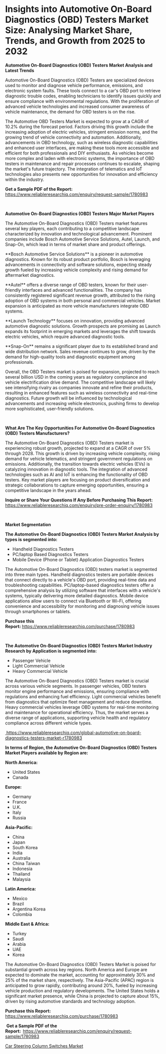 <p><h1>Insights into Automotive On-Board Diagnostics (OBD) Testers Market Size: Analysing Market Share, Trends, and Growth from 2025 to 2032</h1></p><p><strong>Automotive On-Board Diagnostics (OBD) Testers Market Analysis and Latest Trends</strong></p>
<p><p>Automotive On-Board Diagnostics (OBD) Testers are specialized devices used to monitor and diagnose vehicle performance, emissions, and electronic system faults. These tools connect to a car's OBD port to retrieve diagnostic trouble codes, enabling technicians to identify issues quickly and ensure compliance with environmental regulations. With the proliferation of advanced vehicle technologies and increased consumer awareness of vehicle maintenance, the demand for OBD testers is on the rise.</p><p>The Automotive OBD Testers Market is expected to grow at a CAGR of 10.2% during the forecast period. Factors driving this growth include the increasing adoption of electric vehicles, stringent emission norms, and the growing trend of vehicle connectivity and automation. Additionally, advancements in OBD technology, such as wireless diagnostic capabilities and enhanced user interfaces, are making these tools more accessible and efficient for both professionals and DIY enthusiasts. As vehicles become more complex and laden with electronic systems, the importance of OBD testers in maintenance and repair processes continues to escalate, shaping the market's future trajectory. The integration of telematics and IoT technologies also presents new opportunities for innovation and efficiency within the industry.</p></p>
<p><strong>Get a Sample PDF of the Report:&nbsp;</strong> <a href="https://www.reliableresearchiq.com/enquiry/request-sample/1780983?utm_campaign=2853&utm_medium=2&utm_source=Github&utm_content=ia&utm_term=31032025&utm_id=automotive-on-board-diagnostics-obd-testers">https://www.reliableresearchiq.com/enquiry/request-sample/1780983</a></p>
<p>&nbsp;</p>
<p><strong>Automotive On-Board Diagnostics (OBD) Testers Major Market Players</strong></p>
<p><p>The Automotive On-Board Diagnostics (OBD) Testers market features several key players, each contributing to a competitive landscape characterized by innovation and technological advancement. Prominent companies include Bosch Automotive Service Solutions, Autel, Launch, and Snap-On, which lead in terms of market share and product offerings.</p><p>**Bosch Automotive Service Solutions** is a pioneer in automotive diagnostics. Known for its robust product portfolio, Bosch is leveraging advancements in connectivity and software solutions, expecting steady growth fueled by increasing vehicle complexity and rising demand for aftermarket diagnostics.</p><p>**Autel** offers a diverse range of OBD testers, known for their user-friendly interfaces and advanced functionalities. The company has consistently registered significant revenue growth, attributed to the rising adoption of OBD systems in both personal and commercial vehicles. Market expansion is anticipated as more vehicle manufacturers integrate OBD systems.</p><p>**Launch Technology** focuses on innovation, providing advanced automotive diagnostic solutions. Growth prospects are promising as Launch expands its footprint in emerging markets and leverages the shift towards electric vehicles, which require advanced diagnostic tools.</p><p>**Snap-On** remains a significant player due to its established brand and wide distribution network. Sales revenue continues to grow, driven by the demand for high-quality tools and diagnostic equipment among professionals.</p><p>Overall, the OBD Testers market is poised for expansion, projected to reach several billion USD in the coming years as regulatory compliance and vehicle electrification drive demand. The competitive landscape will likely see intensifying rivalry as companies innovate and refine their products, resulting in enhanced features such as wireless connectivity and real-time diagnostics. Future growth will be influenced by technological advancements and increasing vehicle electronics, pushing firms to develop more sophisticated, user-friendly solutions.</p></p>
<p>&nbsp;</p>
<p><strong>What Are The Key Opportunities For Automotive On-Board Diagnostics (OBD) Testers Manufacturers?</strong></p>
<p><p>The Automotive On-Board Diagnostics (OBD) Testers market is experiencing robust growth, projected to expand at a CAGR of over 5% through 2028. This growth is driven by increasing vehicle complexity, rising demand for vehicle telematics, and stringent government regulations on emissions. Additionally, the transition towards electric vehicles (EVs) is catalyzing innovation in diagnostic tools. The integration of advanced technologies such as AI and IoT is enhancing the functionality of OBD testers. Key market players are focusing on product diversification and strategic collaborations to capture emerging opportunities, ensuring a competitive landscape in the years ahead.</p></p>
<p><strong>Inquire or Share Your Questions If Any Before Purchasing This Report:</strong> <a href="https://www.reliableresearchiq.com/enquiry/pre-order-enquiry/1780983?utm_campaign=2853&utm_medium=2&utm_source=Github&utm_content=ia&utm_term=31032025&utm_id=automotive-on-board-diagnostics-obd-testers">https://www.reliableresearchiq.com/enquiry/pre-order-enquiry/1780983</a></p>
<p>&nbsp;</p>
<p><strong>Market Segmentation</strong></p>
<p><strong>The Automotive On-Board Diagnostics (OBD) Testers Market Analysis by types is segmented into:</strong></p>
<p><ul><li>Handheld Diagnostics Testers</li><li>PC/laptop Based Diagnostics Testers</li><li>Mobile Device (Phone or Tablet) Application Diagnostics Testers</li></ul></p>
<p><p>The Automotive On-Board Diagnostics (OBD) testers market is segmented into three main types. Handheld diagnostics testers are portable devices that connect directly to a vehicle's OBD port, providing real-time data and troubleshooting capabilities. PC/laptop-based diagnostics testers offer a comprehensive analysis by utilizing software that interfaces with a vehicle's systems, typically delivering more detailed diagnostics. Mobile device applications allow users to connect via Bluetooth or Wi-Fi, offering convenience and accessibility for monitoring and diagnosing vehicle issues through smartphones or tablets.</p></p>
<p><strong>Purchase this Report:&nbsp;</strong><a href="https://www.reliableresearchiq.com/purchase/1780983?utm_campaign=2853&utm_medium=2&utm_source=Github&utm_content=ia&utm_term=31032025&utm_id=automotive-on-board-diagnostics-obd-testers">https://www.reliableresearchiq.com/purchase/1780983</a></p>
<p>&nbsp;</p>
<p><strong>The Automotive On-Board Diagnostics (OBD) Testers Market Industry Research by Application is segmented into:</strong></p>
<p><ul><li>Passenger Vehicle</li><li>Light Commercial Vehicle</li><li>Heavy Commercial Vehicle</li></ul></p>
<p><p>The Automotive On-Board Diagnostics (OBD) Testers market is crucial across various vehicle segments. In passenger vehicles, OBD testers monitor engine performance and emissions, ensuring compliance with regulations and enhancing fuel efficiency. Light commercial vehicles benefit from diagnostics that optimize fleet management and reduce downtime. Heavy commercial vehicles leverage OBD systems for real-time monitoring and maintenance for operational efficiency. Thus, the market serves a diverse range of applications, supporting vehicle health and regulatory compliance across different vehicle types.</p></p>
<p><a href="https://www.reliableresearchiq.com/global-automotive-on-board-diagnostics-testers-market-r1780983?utm_campaign=2853&utm_medium=2&utm_source=Github&utm_content=ia&utm_term=31032025&utm_id=automotive-on-board-diagnostics-obd-testers">&nbsp;https://www.reliableresearchiq.com/global-automotive-on-board-diagnostics-testers-market-r1780983</a></p>
<p><strong>In terms of Region, the Automotive On-Board Diagnostics (OBD) Testers Market Players available by Region are:</strong></p>
<p>
    <p> <strong> North America: </strong>
        <ul>
            <li>United States</li>
            <li>Canada</li>
        </ul>
        </p> 
    <p> <strong> Europe: </strong>
        <ul>
            <li>Germany</li>
            <li>France</li>
            <li>U.K.</li>
            <li>Italy</li>
            <li>Russia</li>
        </ul>
        </p> 
    <p> <strong> Asia-Pacific: </strong>
        <ul>
            <li>China</li>
            <li>Japan</li>
            <li>South Korea</li>
            <li>India</li>
            <li>Australia</li>
            <li>China Taiwan</li>
            <li>Indonesia</li>
            <li>Thailand</li>
            <li>Malaysia</li>
        </ul>
        </p> 
    <p> <strong> Latin America: </strong>
        <ul>
            <li>Mexico</li>
            <li>Brazil</li>
            <li>Argentina Korea</li>
            <li>Colombia</li>
        </ul>
        </p> 
    <p> <strong> Middle East & Africa: </strong>
        <ul>
            <li>Turkey</li>
            <li>Saudi</li>
            <li>Arabia</li>
            <li>UAE</li>
            <li>Korea</li>
        </ul>
    </p>
    </p>
<p><p>The Automotive On-Board Diagnostics (OBD) Testers Market is poised for substantial growth across key regions. North America and Europe are expected to dominate the market, accounting for approximately 30% and 25% of the market share, respectively. The Asia-Pacific (APAC) region is anticipated to grow rapidly, contributing around 20%, fueled by increasing vehicle production and regulatory developments. The United States holds a significant market presence, while China is projected to capture about 15%, driven by rising automotive standards and technology adoption.</p></p>
<p><strong>Purchase this Report: </strong><a href="https://www.reliableresearchiq.com/purchase/1780983?utm_campaign=2853&utm_medium=2&utm_source=Github&utm_content=ia&utm_term=31032025&utm_id=automotive-on-board-diagnostics-obd-testers">https://www.reliableresearchiq.com/purchase/1780983</a></p>
<p>&nbsp;<strong>Get a Sample PDF of the Report:&nbsp;&nbsp;</strong><a href="https://www.reliableresearchiq.com/enquiry/request-sample/1780983?utm_campaign=2853&utm_medium=2&utm_source=Github&utm_content=ia&utm_term=31032025&utm_id=automotive-on-board-diagnostics-obd-testers">https://www.reliableresearchiq.com/enquiry/request-sample/1780983</a></p>
<p><strong></strong></p>
<p><p><a href="https://github.com/penglatilles/Market-Research-Report-List-1/blob/main/car-steering-column-switches-market.md?utm_campaign=2853&utm_medium=2&utm_source=Github&utm_content=ia&utm_term=31032025&utm_id=automotive-on-board-diagnostics-obd-testers">Car Steering Column Switches Market</a></p></p>